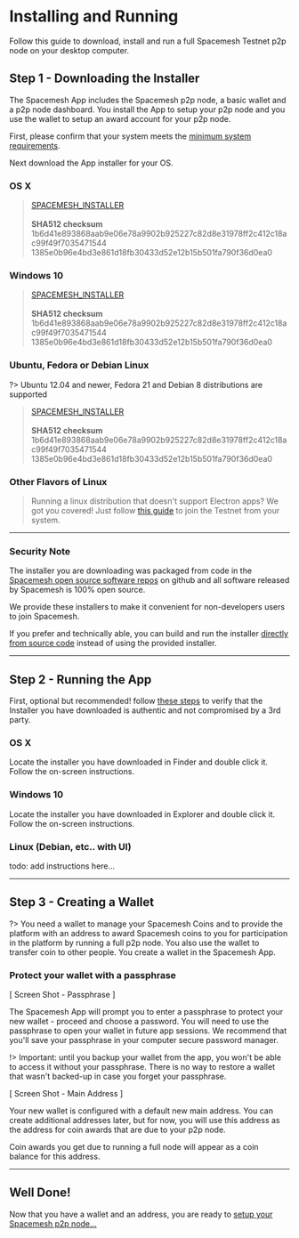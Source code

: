 # Installing and Running

Follow this guide to download, install and run a full Spacemesh Testnet p2p node on your desktop computer.


## Step 1 - Downloading the Installer

The Spacemesh App includes the Spacemesh p2p node, a basic wallet and a p2p node dashboard. You install the App to setup your p2p node and you use the wallet to setup an award account for your p2p node.

First, please confirm that your system meets the [minimum system requirements](requirements.md).

Next download the App installer for your OS.

### OS X

> [SPACEMESH_INSTALLER](setup.app)
<br/><Br/>**SHA512 checksum**
1b6d41e893868aab9e06e78a9902b925227c82d8e31978ff2c412c18ac99f49f7035471544 1385e0b96e4bd3e861d18fb30433d52e12b15b501fa790f36d0ea0

### Windows 10

> [SPACEMESH_INSTALLER](setup.app)
<Br/><br/>**SHA512 checksum**
1b6d41e893868aab9e06e78a9902b925227c82d8e31978ff2c412c18ac99f49f7035471544 1385e0b96e4bd3e861d18fb30433d52e12b15b501fa790f36d0ea0

### Ubuntu, Fedora or Debian Linux

?> Ubuntu 12.04 and newer, Fedora 21 and Debian 8 distributions are supported

> [SPACEMESH_INSTALLER](setup.app)
<Br/><br/>**SHA512 checksum**
1b6d41e893868aab9e06e78a9902b925227c82d8e31978ff2c412c18ac99f49f7035471544 1385e0b96e4bd3e861d18fb30433d52e12b15b501fa790f36d0ea0

### Other Flavors of Linux

> Running a linux distribution that doesn't support Electron apps? We got you covered! Just follow [this guide](linux.md) to join the Testnet from your system.

---
### Security Note
The installer you are downloading was packaged from code in the [Spacemesh open source software repos](https://github.com/spacemeshos) on github and all software released by Spacemesh is 100% open source.

We provide these installers to make it convenient for non-developers users to join Spacemesh.

If you prefer and technically able, you can build and run the installer [directly from source code](soruce.md) instead of using the provided installer.


---

## Step 2 - Running the App

First, optional but recommended! follow [these steps](auth.md) to verify that the Installer you have downloaded is authentic and not compromised by a 3rd party.

### OS X
Locate the installer you have downloaded in Finder and double click it. Follow the on-screen instructions.

### Windows 10
Locate the installer you have downloaded in Explorer and double click it. Follow the on-screen instructions.

### Linux (Debian, etc.. with UI)
todo: add instructions here...

---

## Step 3 - Creating a Wallet

?> You need a wallet to manage your Spacemesh Coins and to provide the platform with an address to award Spacemesh coins to you for participation in the platform by running a full p2p node. You also use the wallet to transfer coin to other people. You create a wallet in the Spacemesh App.

### Protect your wallet with a passphrase

[ Screen Shot - Passphrase ]

The Spacemesh App will prompt you to enter a passphrase to protect your new wallet - proceed and choose a password. You will need to use the passphrase to open your wallet in future app sessions. We recommend that you'll save your passphrase in your computer secure password manager.

!> Important: until you backup your wallet from the app, you won't be able to access it without your passphrase. There is no way to restore a wallet that wasn't backed-up in case you forget your passphrase.

[ Screen Shot - Main Address ]

Your new wallet is configured with a default new main address. You can create additional addresses later, but for now, you will use this address as the address for coin awards that are due to your p2p node.

Coin awards you get due to running a full node will appear as a coin balance for this address.

---

## Well Done!
Now that you have a wallet and an address, you are ready to [setup your Spacemesh p2p node...](guide/setup.md)
